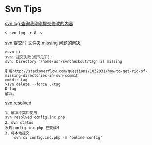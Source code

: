 # Svn Tips
[svn log 查询我刚刚提交修改的内容]("http://www.blogdaren.com/post-1556.html")

	$ svn log -r 8 -v


[svn 提交时 文件夹 missing 问题的解决]("http://www.cppblog.com/elprup/archive/2010/11/07/132837.html")

	>svn ci
	svn: 提交失败(细节见下)：
	svn: Directory '/home/usr/svncheckout/tag' is missing

	引用http://stackoverflow.com/questions/1032031/how-to-get-rid-of-missing-directories-in-svn-commit
	>mkdir tag
	>svn delete --force ./tag
	D tag
	解决。

[svn resolved]("http://wangqiaowqo.iteye.com/blog/1396306")

	1、解决冲突后使用 
	svn resolved config.inc.php 
	2、svn status 
	发现config.inc.php 已变成M 
	3、将本地提交 
		svn ci config.inc.php -m 'online config'